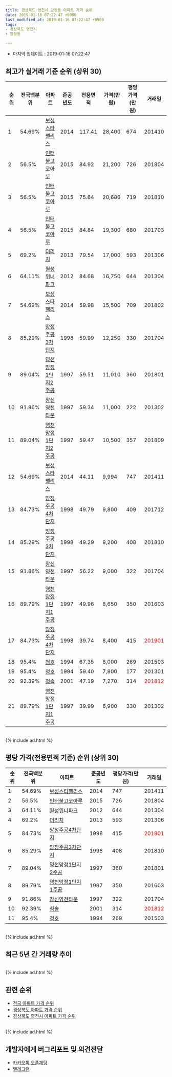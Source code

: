 ```yaml
---
title: 경상북도 영천시 망정동 아파트 가격 순위
date: 2019-01-16 07:22:47 +0900
last_modified_at: 2019-01-16 07:22:47 +0900
tags:
- 경상북도 영천시
- 망정동

---
```


* 마지막 업데이트 : 2019-01-16 07:22:47

## 최고가 실거래 기준 순위 (상위 30)


|순위|전국백분위|아파트|준공년도|전용면적|가격(만원)|평당가격(만원)|거래일|
|---|---|---|---|---|---|---|---|
|1|54.69%|[보성스타팰리스](https://search.naver.com/search.naver?query=%EA%B2%BD%EC%83%81%EB%B6%81%EB%8F%84+%EC%98%81%EC%B2%9C%EC%8B%9C+%EB%A7%9D%EC%A0%95%EB%8F%99+%EB%B3%B4%EC%84%B1%EC%8A%A4%ED%83%80%ED%8C%B0%EB%A6%AC%EC%8A%A4)|2014|117.41|28,400|674|201410|
|2|56.5%|[인터불고코아루](https://search.naver.com/search.naver?query=%EA%B2%BD%EC%83%81%EB%B6%81%EB%8F%84+%EC%98%81%EC%B2%9C%EC%8B%9C+%EB%A7%9D%EC%A0%95%EB%8F%99+%EC%9D%B8%ED%84%B0%EB%B6%88%EA%B3%A0%EC%BD%94%EC%95%84%EB%A3%A8)|2015|84.92|21,200|726|201804|
|3|56.5%|[인터불고코아루](https://search.naver.com/search.naver?query=%EA%B2%BD%EC%83%81%EB%B6%81%EB%8F%84+%EC%98%81%EC%B2%9C%EC%8B%9C+%EB%A7%9D%EC%A0%95%EB%8F%99+%EC%9D%B8%ED%84%B0%EB%B6%88%EA%B3%A0%EC%BD%94%EC%95%84%EB%A3%A8)|2015|75.64|20,686|719|201810|
|4|56.5%|[인터불고코아루](https://search.naver.com/search.naver?query=%EA%B2%BD%EC%83%81%EB%B6%81%EB%8F%84+%EC%98%81%EC%B2%9C%EC%8B%9C+%EB%A7%9D%EC%A0%95%EB%8F%99+%EC%9D%B8%ED%84%B0%EB%B6%88%EA%B3%A0%EC%BD%94%EC%95%84%EB%A3%A8)|2015|84.84|19,300|680|201703|
|5|69.2%|[더리치](https://search.naver.com/search.naver?query=%EA%B2%BD%EC%83%81%EB%B6%81%EB%8F%84+%EC%98%81%EC%B2%9C%EC%8B%9C+%EB%A7%9D%EC%A0%95%EB%8F%99+%EB%8D%94%EB%A6%AC%EC%B9%98)|2013|79.54|17,000|593|201306|
|6|64.11%|[월성위너파크](https://search.naver.com/search.naver?query=%EA%B2%BD%EC%83%81%EB%B6%81%EB%8F%84+%EC%98%81%EC%B2%9C%EC%8B%9C+%EB%A7%9D%EC%A0%95%EB%8F%99+%EC%9B%94%EC%84%B1%EC%9C%84%EB%84%88%ED%8C%8C%ED%81%AC)|2012|84.68|16,750|644|201304|
|7|54.69%|[보성스타팰리스](https://search.naver.com/search.naver?query=%EA%B2%BD%EC%83%81%EB%B6%81%EB%8F%84+%EC%98%81%EC%B2%9C%EC%8B%9C+%EB%A7%9D%EC%A0%95%EB%8F%99+%EB%B3%B4%EC%84%B1%EC%8A%A4%ED%83%80%ED%8C%B0%EB%A6%AC%EC%8A%A4)|2014|59.98|15,500|709|201802|
|8|85.29%|[망정주공3차단지](https://search.naver.com/search.naver?query=%EA%B2%BD%EC%83%81%EB%B6%81%EB%8F%84+%EC%98%81%EC%B2%9C%EC%8B%9C+%EB%A7%9D%EC%A0%95%EB%8F%99+%EB%A7%9D%EC%A0%95%EC%A3%BC%EA%B3%B53%EC%B0%A8%EB%8B%A8%EC%A7%80)|1998|59.99|12,250|330|201704|
|9|89.04%|[영천망정1단지2주공](https://search.naver.com/search.naver?query=%EA%B2%BD%EC%83%81%EB%B6%81%EB%8F%84+%EC%98%81%EC%B2%9C%EC%8B%9C+%EB%A7%9D%EC%A0%95%EB%8F%99+%EC%98%81%EC%B2%9C%EB%A7%9D%EC%A0%951%EB%8B%A8%EC%A7%802%EC%A3%BC%EA%B3%B5)|1997|59.51|11,010|360|201801|
|10|91.86%|[창신영천타운](https://search.naver.com/search.naver?query=%EA%B2%BD%EC%83%81%EB%B6%81%EB%8F%84+%EC%98%81%EC%B2%9C%EC%8B%9C+%EB%A7%9D%EC%A0%95%EB%8F%99+%EC%B0%BD%EC%8B%A0%EC%98%81%EC%B2%9C%ED%83%80%EC%9A%B4)|1997|59.34|11,000|222|201302|
|11|89.04%|[영천망정1단지2주공](https://search.naver.com/search.naver?query=%EA%B2%BD%EC%83%81%EB%B6%81%EB%8F%84+%EC%98%81%EC%B2%9C%EC%8B%9C+%EB%A7%9D%EC%A0%95%EB%8F%99+%EC%98%81%EC%B2%9C%EB%A7%9D%EC%A0%951%EB%8B%A8%EC%A7%802%EC%A3%BC%EA%B3%B5)|1997|59.47|10,500|357|201809|
|12|54.69%|[보성스타팰리스](https://search.naver.com/search.naver?query=%EA%B2%BD%EC%83%81%EB%B6%81%EB%8F%84+%EC%98%81%EC%B2%9C%EC%8B%9C+%EB%A7%9D%EC%A0%95%EB%8F%99+%EB%B3%B4%EC%84%B1%EC%8A%A4%ED%83%80%ED%8C%B0%EB%A6%AC%EC%8A%A4)|2014|44.11|9,994|747|201411|
|13|84.73%|[망정주공4차단지](https://search.naver.com/search.naver?query=%EA%B2%BD%EC%83%81%EB%B6%81%EB%8F%84+%EC%98%81%EC%B2%9C%EC%8B%9C+%EB%A7%9D%EC%A0%95%EB%8F%99+%EB%A7%9D%EC%A0%95%EC%A3%BC%EA%B3%B54%EC%B0%A8%EB%8B%A8%EC%A7%80)|1998|49.79|9,800|409|201712|
|14|85.29%|[망정주공3차단지](https://search.naver.com/search.naver?query=%EA%B2%BD%EC%83%81%EB%B6%81%EB%8F%84+%EC%98%81%EC%B2%9C%EC%8B%9C+%EB%A7%9D%EC%A0%95%EB%8F%99+%EB%A7%9D%EC%A0%95%EC%A3%BC%EA%B3%B53%EC%B0%A8%EB%8B%A8%EC%A7%80)|1998|49.29|9,200|408|201810|
|15|91.86%|[창신영천타운](https://search.naver.com/search.naver?query=%EA%B2%BD%EC%83%81%EB%B6%81%EB%8F%84+%EC%98%81%EC%B2%9C%EC%8B%9C+%EB%A7%9D%EC%A0%95%EB%8F%99+%EC%B0%BD%EC%8B%A0%EC%98%81%EC%B2%9C%ED%83%80%EC%9A%B4)|1997|56.22|9,000|322|201704|
|16|89.79%|[영천망정1단지1주공](https://search.naver.com/search.naver?query=%EA%B2%BD%EC%83%81%EB%B6%81%EB%8F%84+%EC%98%81%EC%B2%9C%EC%8B%9C+%EB%A7%9D%EC%A0%95%EB%8F%99+%EC%98%81%EC%B2%9C%EB%A7%9D%EC%A0%951%EB%8B%A8%EC%A7%801%EC%A3%BC%EA%B3%B5)|1997|49.96|8,650|350|201603|
|17|84.73%|[망정주공4차단지](https://search.naver.com/search.naver?query=%EA%B2%BD%EC%83%81%EB%B6%81%EB%8F%84+%EC%98%81%EC%B2%9C%EC%8B%9C+%EB%A7%9D%EC%A0%95%EB%8F%99+%EB%A7%9D%EC%A0%95%EC%A3%BC%EA%B3%B54%EC%B0%A8%EB%8B%A8%EC%A7%80)|1998|39.74|8,400|415|<span style="color:red">201901</span>|
|18|95.4%|[청호](https://search.naver.com/search.naver?query=%EA%B2%BD%EC%83%81%EB%B6%81%EB%8F%84+%EC%98%81%EC%B2%9C%EC%8B%9C+%EB%A7%9D%EC%A0%95%EB%8F%99+%EC%B2%AD%ED%98%B8)|1994|67.35|8,000|269|201503|
|19|95.4%|[청호](https://search.naver.com/search.naver?query=%EA%B2%BD%EC%83%81%EB%B6%81%EB%8F%84+%EC%98%81%EC%B2%9C%EC%8B%9C+%EB%A7%9D%EC%A0%95%EB%8F%99+%EC%B2%AD%ED%98%B8)|1994|59.40|7,800|177|201301|
|20|92.39%|[청솔](https://search.naver.com/search.naver?query=%EA%B2%BD%EC%83%81%EB%B6%81%EB%8F%84+%EC%98%81%EC%B2%9C%EC%8B%9C+%EB%A7%9D%EC%A0%95%EB%8F%99+%EC%B2%AD%EC%86%94)|2001|47.19|7,270|314|<span style="color:red">201812</span>|
|21|89.79%|[영천망정1단지1주공](https://search.naver.com/search.naver?query=%EA%B2%BD%EC%83%81%EB%B6%81%EB%8F%84+%EC%98%81%EC%B2%9C%EC%8B%9C+%EB%A7%9D%EC%A0%95%EB%8F%99+%EC%98%81%EC%B2%9C%EB%A7%9D%EC%A0%951%EB%8B%A8%EC%A7%801%EC%A3%BC%EA%B3%B5)|1997|39.99|6,900|330|201302|


<br>
{% include ad.html %}
<br>

## 평당 가격(전용면적 기준) 순위 (상위 30)


|순위|전국백분위|아파트|준공년도|평당가격(만원)|거래일|
|---|---|---|---|---|---|
|1|54.69%|[보성스타팰리스](https://search.naver.com/search.naver?query=%EA%B2%BD%EC%83%81%EB%B6%81%EB%8F%84+%EC%98%81%EC%B2%9C%EC%8B%9C+%EB%A7%9D%EC%A0%95%EB%8F%99+%EB%B3%B4%EC%84%B1%EC%8A%A4%ED%83%80%ED%8C%B0%EB%A6%AC%EC%8A%A4)|2014|747|201411|
|2|56.5%|[인터불고코아루](https://search.naver.com/search.naver?query=%EA%B2%BD%EC%83%81%EB%B6%81%EB%8F%84+%EC%98%81%EC%B2%9C%EC%8B%9C+%EB%A7%9D%EC%A0%95%EB%8F%99+%EC%9D%B8%ED%84%B0%EB%B6%88%EA%B3%A0%EC%BD%94%EC%95%84%EB%A3%A8)|2015|726|201804|
|3|64.11%|[월성위너파크](https://search.naver.com/search.naver?query=%EA%B2%BD%EC%83%81%EB%B6%81%EB%8F%84+%EC%98%81%EC%B2%9C%EC%8B%9C+%EB%A7%9D%EC%A0%95%EB%8F%99+%EC%9B%94%EC%84%B1%EC%9C%84%EB%84%88%ED%8C%8C%ED%81%AC)|2012|644|201304|
|4|69.2%|[더리치](https://search.naver.com/search.naver?query=%EA%B2%BD%EC%83%81%EB%B6%81%EB%8F%84+%EC%98%81%EC%B2%9C%EC%8B%9C+%EB%A7%9D%EC%A0%95%EB%8F%99+%EB%8D%94%EB%A6%AC%EC%B9%98)|2013|593|201306|
|5|84.73%|[망정주공4차단지](https://search.naver.com/search.naver?query=%EA%B2%BD%EC%83%81%EB%B6%81%EB%8F%84+%EC%98%81%EC%B2%9C%EC%8B%9C+%EB%A7%9D%EC%A0%95%EB%8F%99+%EB%A7%9D%EC%A0%95%EC%A3%BC%EA%B3%B54%EC%B0%A8%EB%8B%A8%EC%A7%80)|1998|415|<span style="color:red">201901</span>|
|6|85.29%|[망정주공3차단지](https://search.naver.com/search.naver?query=%EA%B2%BD%EC%83%81%EB%B6%81%EB%8F%84+%EC%98%81%EC%B2%9C%EC%8B%9C+%EB%A7%9D%EC%A0%95%EB%8F%99+%EB%A7%9D%EC%A0%95%EC%A3%BC%EA%B3%B53%EC%B0%A8%EB%8B%A8%EC%A7%80)|1998|408|201810|
|7|89.04%|[영천망정1단지2주공](https://search.naver.com/search.naver?query=%EA%B2%BD%EC%83%81%EB%B6%81%EB%8F%84+%EC%98%81%EC%B2%9C%EC%8B%9C+%EB%A7%9D%EC%A0%95%EB%8F%99+%EC%98%81%EC%B2%9C%EB%A7%9D%EC%A0%951%EB%8B%A8%EC%A7%802%EC%A3%BC%EA%B3%B5)|1997|360|201801|
|8|89.79%|[영천망정1단지1주공](https://search.naver.com/search.naver?query=%EA%B2%BD%EC%83%81%EB%B6%81%EB%8F%84+%EC%98%81%EC%B2%9C%EC%8B%9C+%EB%A7%9D%EC%A0%95%EB%8F%99+%EC%98%81%EC%B2%9C%EB%A7%9D%EC%A0%951%EB%8B%A8%EC%A7%801%EC%A3%BC%EA%B3%B5)|1997|350|201603|
|9|91.86%|[창신영천타운](https://search.naver.com/search.naver?query=%EA%B2%BD%EC%83%81%EB%B6%81%EB%8F%84+%EC%98%81%EC%B2%9C%EC%8B%9C+%EB%A7%9D%EC%A0%95%EB%8F%99+%EC%B0%BD%EC%8B%A0%EC%98%81%EC%B2%9C%ED%83%80%EC%9A%B4)|1997|322|201704|
|10|92.39%|[청솔](https://search.naver.com/search.naver?query=%EA%B2%BD%EC%83%81%EB%B6%81%EB%8F%84+%EC%98%81%EC%B2%9C%EC%8B%9C+%EB%A7%9D%EC%A0%95%EB%8F%99+%EC%B2%AD%EC%86%94)|2001|314|<span style="color:red">201812</span>|
|11|95.4%|[청호](https://search.naver.com/search.naver?query=%EA%B2%BD%EC%83%81%EB%B6%81%EB%8F%84+%EC%98%81%EC%B2%9C%EC%8B%9C+%EB%A7%9D%EC%A0%95%EB%8F%99+%EC%B2%AD%ED%98%B8)|1994|269|201503|


<br>
{% include ad.html %}
<br>

## 최근 5년 간 거래량 추이


<div style="width:100%;">
    <canvas id="deal_progress" height="250"></canvas>
</div>

<script>
new Chart(document.getElementById("deal_progress"), {
    type: 'line',
    data: {
        labels: ['201401','201402','201403','201404','201405','201406','201407','201408','201409','201410','201411','201412','201501','201502','201503','201504','201505','201506','201507','201508','201509','201510','201511','201512','201601','201602','201603','201604','201605','201606','201607','201608','201609','201610','201611','201612','201701','201702','201703','201704','201705','201706','201707','201708','201709','201710','201711','201712','201801','201802','201803','201804','201805','201806','201807','201808','201809','201810','201811','201812','201901'],
        datasets: [{
            label: '실거래 수',
            pointRadius: 1,
            data: [14, 17, 36, 41, 33, 24, 37, 20, 30, 37, 46, 36, 38, 19, 34, 27, 29, 34, 33, 27, 37, 53, 40, 17, 16, 17, 22, 25, 23, 13, 14, 23, 17, 21, 16, 25, 20, 31, 31, 26, 15, 21, 15, 15, 20, 15, 18, 16, 28, 23, 28, 22, 15, 20, 11, 11, 14, 20, 17, 8, 4],
            borderColor: "rgba(255, 201, 14, 1)",
            backgroundColor: "rgba(255, 201, 14, 0.5)",
            fill: true,
        }]
    },
    options: {
        responsive: true,
        title: {
            display: true,
            text: '5년간 거래량 추이'
        },
        tooltips: {
            mode: 'index',
            intersect: false,
        },
        hover: {
            mode: 'nearest',
            intersect: true
        },
        scales: {
            xAxes: [{
                display: true,
                scaleLabel: {
                    display: true,
                    labelString: '년/월'
                }
            }],
            yAxes: [{
                display: true,
                ticks: {
                    suggestedMin: 0,
                },
                scaleLabel: {
                    display: true,
                    labelString: '실거래 수'
                }
            }]
        }
    }
});

</script>


<br>
{% include ad.html %}
<br>

## 관련 순위

- [전국 아파트 가격 순위](https://inasie.github.io/apt-ranking/전국)
- [경상북도 아파트 가격 순위](https://inasie.github.io/apt-ranking/경상북도)
- [경상북도 영천시 아파트 가격 순위](https://inasie.github.io/apt-ranking/경상북도-영천시)


<br>
{% include ad.html %}
<br>

## 개발자에게 버그리포트 및 의견전달

- [카카오톡 오픈채팅](https://open.kakao.com/o/gLJUAP4)
- [텔레그램](https://t.me/inasie)

